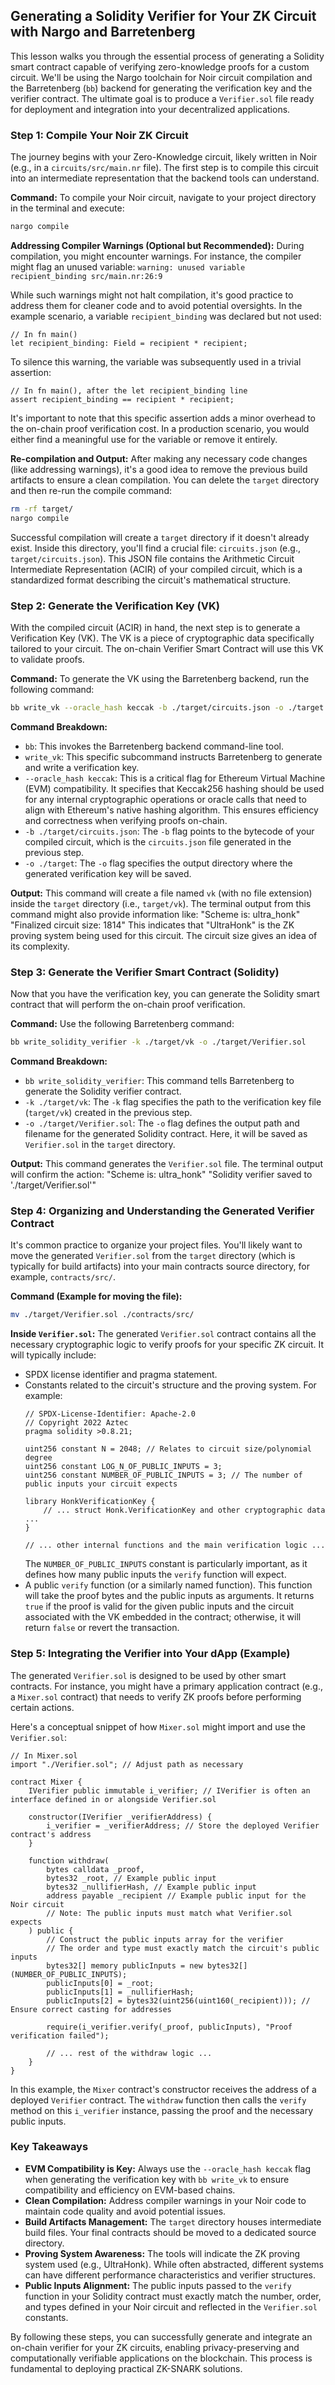 ## Generating a Solidity Verifier for Your ZK Circuit with Nargo and Barretenberg

This lesson walks you through the essential process of generating a Solidity smart contract capable of verifying zero-knowledge proofs for a custom circuit. We'll be using the Nargo toolchain for Noir circuit compilation and the Barretenberg (`bb`) backend for generating the verification key and the verifier contract. The ultimate goal is to produce a `Verifier.sol` file ready for deployment and integration into your decentralized applications.

### Step 1: Compile Your Noir ZK Circuit

The journey begins with your Zero-Knowledge circuit, likely written in Noir (e.g., in a `circuits/src/main.nr` file). The first step is to compile this circuit into an intermediate representation that the backend tools can understand.

**Command:**
To compile your Noir circuit, navigate to your project directory in the terminal and execute:
```bash
nargo compile
```

**Addressing Compiler Warnings (Optional but Recommended):**
During compilation, you might encounter warnings. For instance, the compiler might flag an unused variable:
`warning: unused variable recipient_binding src/main.nr:26:9`

While such warnings might not halt compilation, it's good practice to address them for cleaner code and to avoid potential oversights. In the example scenario, a variable `recipient_binding` was declared but not used:
```noir
// In fn main()
let recipient_binding: Field = recipient * recipient;
```
To silence this warning, the variable was subsequently used in a trivial assertion:
```noir
// In fn main(), after the let recipient_binding line
assert recipient_binding == recipient * recipient;
```
It's important to note that this specific assertion adds a minor overhead to the on-chain proof verification cost. In a production scenario, you would either find a meaningful use for the variable or remove it entirely.

**Re-compilation and Output:**
After making any necessary code changes (like addressing warnings), it's a good idea to remove the previous build artifacts to ensure a clean compilation. You can delete the `target` directory and then re-run the compile command:
```bash
rm -rf target/
nargo compile
```
Successful compilation will create a `target` directory if it doesn't already exist. Inside this directory, you'll find a crucial file: `circuits.json` (e.g., `target/circuits.json`). This JSON file contains the Arithmetic Circuit Intermediate Representation (ACIR) of your compiled circuit, which is a standardized format describing the circuit's mathematical structure.

### Step 2: Generate the Verification Key (VK)

With the compiled circuit (ACIR) in hand, the next step is to generate a Verification Key (VK). The VK is a piece of cryptographic data specifically tailored to your circuit. The on-chain Verifier Smart Contract will use this VK to validate proofs.

**Command:**
To generate the VK using the Barretenberg backend, run the following command:
```bash
bb write_vk --oracle_hash keccak -b ./target/circuits.json -o ./target
```

**Command Breakdown:**
*   `bb`: This invokes the Barretenberg backend command-line tool.
*   `write_vk`: This specific subcommand instructs Barretenberg to generate and write a verification key.
*   `--oracle_hash keccak`: This is a critical flag for Ethereum Virtual Machine (EVM) compatibility. It specifies that Keccak256 hashing should be used for any internal cryptographic operations or oracle calls that need to align with Ethereum's native hashing algorithm. This ensures efficiency and correctness when verifying proofs on-chain.
*   `-b ./target/circuits.json`: The `-b` flag points to the bytecode of your compiled circuit, which is the `circuits.json` file generated in the previous step.
*   `-o ./target`: The `-o` flag specifies the output directory where the generated verification key will be saved.

**Output:**
This command will create a file named `vk` (with no file extension) inside the `target` directory (i.e., `target/vk`). The terminal output from this command might also provide information like:
"Scheme is: ultra_honk"
"Finalized circuit size: 1814"
This indicates that "UltraHonk" is the ZK proving system being used for this circuit. The circuit size gives an idea of its complexity.

### Step 3: Generate the Verifier Smart Contract (Solidity)

Now that you have the verification key, you can generate the Solidity smart contract that will perform the on-chain proof verification.

**Command:**
Use the following Barretenberg command:
```bash
bb write_solidity_verifier -k ./target/vk -o ./target/Verifier.sol
```

**Command Breakdown:**
*   `bb write_solidity_verifier`: This command tells Barretenberg to generate the Solidity verifier contract.
*   `-k ./target/vk`: The `-k` flag specifies the path to the verification key file (`target/vk`) created in the previous step.
*   `-o ./target/Verifier.sol`: The `-o` flag defines the output path and filename for the generated Solidity contract. Here, it will be saved as `Verifier.sol` in the `target` directory.

**Output:**
This command generates the `Verifier.sol` file. The terminal output will confirm the action:
"Scheme is: ultra_honk"
"Solidity verifier saved to './target/Verifier.sol'"

### Step 4: Organizing and Understanding the Generated Verifier Contract

It's common practice to organize your project files. You'll likely want to move the generated `Verifier.sol` from the `target` directory (which is typically for build artifacts) into your main contracts source directory, for example, `contracts/src/`.

**Command (Example for moving the file):**
```bash
mv ./target/Verifier.sol ./contracts/src/
```

**Inside `Verifier.sol`:**
The generated `Verifier.sol` contract contains all the necessary cryptographic logic to verify proofs for your specific ZK circuit. It will typically include:
*   SPDX license identifier and pragma statement.
*   Constants related to the circuit's structure and the proving system. For example:
    ```solidity
    // SPDX-License-Identifier: Apache-2.0
    // Copyright 2022 Aztec
    pragma solidity >0.8.21;

    uint256 constant N = 2048; // Relates to circuit size/polynomial degree
    uint256 constant LOG_N_OF_PUBLIC_INPUTS = 3;
    uint256 constant NUMBER_OF_PUBLIC_INPUTS = 3; // The number of public inputs your circuit expects

    library HonkVerificationKey {
        // ... struct Honk.VerificationKey and other cryptographic data ...
    }

    // ... other internal functions and the main verification logic ...
    ```
    The `NUMBER_OF_PUBLIC_INPUTS` constant is particularly important, as it defines how many public inputs the `verify` function will expect.
*   A public `verify` function (or a similarly named function). This function will take the proof bytes and the public inputs as arguments. It returns `true` if the proof is valid for the given public inputs and the circuit associated with the VK embedded in the contract; otherwise, it will return `false` or revert the transaction.

### Step 5: Integrating the Verifier into Your dApp (Example)

The generated `Verifier.sol` is designed to be used by other smart contracts. For instance, you might have a primary application contract (e.g., a `Mixer.sol` contract) that needs to verify ZK proofs before performing certain actions.

Here's a conceptual snippet of how `Mixer.sol` might import and use the `Verifier.sol`:

```solidity
// In Mixer.sol
import "./Verifier.sol"; // Adjust path as necessary

contract Mixer {
    IVerifier public immutable i_verifier; // IVerifier is often an interface defined in or alongside Verifier.sol

    constructor(IVerifier _verifierAddress) {
        i_verifier = _verifierAddress; // Store the deployed Verifier contract's address
    }

    function withdraw(
        bytes calldata _proof,
        bytes32 _root, // Example public input
        bytes32 _nullifierHash, // Example public input
        address payable _recipient // Example public input for the Noir circuit
        // Note: The public inputs must match what Verifier.sol expects
    ) public {
        // Construct the public inputs array for the verifier
        // The order and type must exactly match the circuit's public inputs
        bytes32[] memory publicInputs = new bytes32[](NUMBER_OF_PUBLIC_INPUTS);
        publicInputs[0] = _root;
        publicInputs[1] = _nullifierHash;
        publicInputs[2] = bytes32(uint256(uint160(_recipient))); // Ensure correct casting for addresses

        require(i_verifier.verify(_proof, publicInputs), "Proof verification failed");

        // ... rest of the withdraw logic ...
    }
}
```
In this example, the `Mixer` contract's constructor receives the address of a deployed `Verifier` contract. The `withdraw` function then calls the `verify` method on this `i_verifier` instance, passing the proof and the necessary public inputs.

### Key Takeaways

*   **EVM Compatibility is Key:** Always use the `--oracle_hash keccak` flag when generating the verification key with `bb write_vk` to ensure compatibility and efficiency on EVM-based chains.
*   **Clean Compilation:** Address compiler warnings in your Noir code to maintain code quality and avoid potential issues.
*   **Build Artifacts Management:** The `target` directory houses intermediate build files. Your final contracts should be moved to a dedicated source directory.
*   **Proving System Awareness:** The tools will indicate the ZK proving system used (e.g., UltraHonk). While often abstracted, different systems can have different performance characteristics and verifier structures.
*   **Public Inputs Alignment:** The public inputs passed to the `verify` function in your Solidity contract must exactly match the number, order, and types defined in your Noir circuit and reflected in the `Verifier.sol` constants.

By following these steps, you can successfully generate and integrate an on-chain verifier for your ZK circuits, enabling privacy-preserving and computationally verifiable applications on the blockchain. This process is fundamental to deploying practical ZK-SNARK solutions.